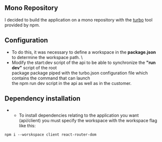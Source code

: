 ## Mono Repository

I decided to build the application on a mono repository with the [turbo] tool provided by npm.

[//]: # "--- Images and links section ---"
[turbo]: https://turbo.build/

## Configuration

- To do this, it was necessary to define a workspace in the **package.json** to determine the workspace path. \
- Modify the start:dev script of the api to be able to synchronize the **"run dev"** script of the root \
package package piped with the turbo.json configuration file which contains the command that can launch \
the npm run dev script in the api as well as in the customer.

## Dependency installation 

- - To install dependencies relating to the application you want (api/client) you must specify the workspace with the workspace flag like this:

```shell
npm i --worskspace client react-router-dom 
```
